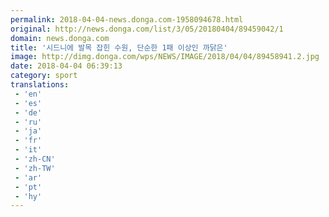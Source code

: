 ```yaml
---
permalink: 2018-04-04-news.donga.com-1958094678.html
original: http://news.donga.com/list/3/05/20180404/89459042/1
domain: news.donga.com
title: '시드니에 발목 잡힌 수원, 단순한 1패 이상인 까닭은'
image: http://dimg.donga.com/wps/NEWS/IMAGE/2018/04/04/89458941.2.jpg
date: 2018-04-04 06:39:13
category: sport
translations: 
 - 'en'
 - 'es'
 - 'de'
 - 'ru'
 - 'ja'
 - 'fr'
 - 'it'
 - 'zh-CN'
 - 'zh-TW'
 - 'ar'
 - 'pt'
 - 'hy'
---
```


